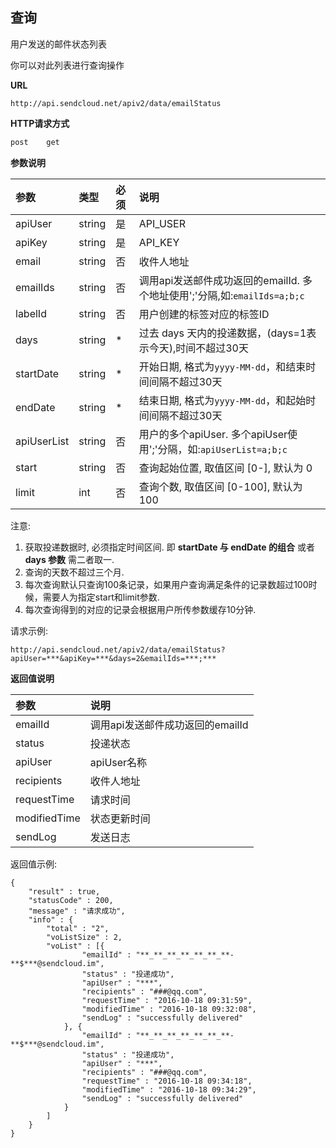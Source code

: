 
## 查询

用户发送的邮件状态列表

你可以对此列表进行查询操作

**URL**
```  
http://api.sendcloud.net/apiv2/data/emailStatus
```
   
**HTTP请求方式** 
```bash
post    get
```

**参数说明**    

|参数|类型|必须|说明|
|:---|:---|:---|:---|
|apiUser|string|是|API_USER|
|apiKey|string|是|API_KEY|
|email|string|否|收件人地址|  
|emailIds|string|否|调用api发送邮件成功返回的emailId. 多个地址使用';'分隔,如:`emailIds=a;b;c`| 
|labelId|string|否|用户创建的标签对应的标签ID|  
|days|string|*|过去 days 天内的投递数据，(days=1表示今天),时间不超过30天| 
|startDate|string|*|开始日期, 格式为`yyyy-MM-dd`，和结束时间间隔不超过30天|
|endDate|string|*|结束日期, 格式为`yyyy-MM-dd`，和起始时间间隔不超过30天|  
|apiUserList|string|否|用户的多个apiUser. 多个apiUser使用';'分隔，如:`apiUserList=a;b;c`|  
|start|string|否|查询起始位置, 取值区间 [0-], 默认为 0|  
|limit|int|否|查询个数, 取值区间 [0-100], 默认为 100| 


注意:

1. 获取投递数据时, 必须指定时间区间. 即 **startDate 与 endDate 的组合** 或者 **days 参数** 需二者取一. 
2. 查询的天数不超过三个月.
3. 每次查询默认只查询100条记录，如果用户查询满足条件的记录数超过100时候，需要人为指定start和limit参数.
4. 每次查询得到的对应的记录会根据用户所传参数缓存10分钟.

请求示例:
```
http://api.sendcloud.net/apiv2/data/emailStatus?apiUser=***&apiKey=***&days=2&emailIds=***;***

```

**返回值说明**

|参数|说明|
|:---|:---|
|emailId|调用api发送邮件成功返回的emailId|
|status|投递状态|
|apiUser|apiUser名称|
|recipients|收件人地址|
|requestTime|请求时间|
|modifiedTime|状态更新时间|
|sendLog|发送日志|



返回值示例:
```
{
	"result" : true,
	"statusCode" : 200,
	"message" : "请求成功",
	"info" : {
		"total" : "2",
		"voListSize" : 2,
		"voList" : [{
				"emailId" : "**_**_**_**_**_**_**-**$***@sendcloud.im",
				"status" : "投递成功",
				"apiUser" : "***",
				"recipients" : "###@qq.com",
				"requestTime" : "2016-10-18 09:31:59",
				"modifiedTime" : "2016-10-18 09:32:08",
				"sendLog" : "successfully delivered"
			}, {
				"emailId" : "**_**_**_**_**_**_**-**$***@sendcloud.im",
				"status" : "投递成功",
				"apiUser" : "***",
				"recipients" : "###@qq.com",
				"requestTime" : "2016-10-18 09:34:18",
				"modifiedTime" : "2016-10-18 09:34:29",
				"sendLog" : "successfully delivered"
			}
		]
	}
}

```


